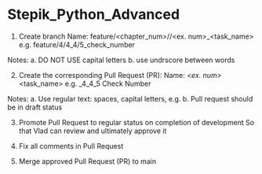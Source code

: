 # Stepik_Python_Advanced

1. Create branch
Name: feature/<chapter_num>/<sub-chapter-num>/<ex. num>_<task_name>
e.g. feature/4/4_4/5_check_number

Notes:
a. DO NOT USE capital letters
b. use undrscore between words

2. Create the corresponding Pull Request (PR):
Name: <sub-chapter-num>_<ex. num>_<task_name> 
e.g. _4_4_5 Check Number

Notes:
a. Use regular text: spaces, capital letters, e.g.
b. Pull request should be in draft status


3. Promote Pull Request to regular status on completion of development
   So that Vlad can review and ultimately approve it

4. Fix all comments in Pull Request

5. Merge approved Pull Request (PR) to main
